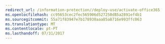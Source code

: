 ```yaml
---
redirect_url: /information-protection//deploy-use/activate-office365
ms.openlocfilehash: cc95653cec2fec565906d527250d85a2891ef4b1
ms.sourcegitcommit: 55a71f83947e7b178930aaa85a8716e993ffc063
ms.translationtype: MT
ms.contentlocale: pt-PT
ms.lasthandoff: 07/31/2017
---
```

